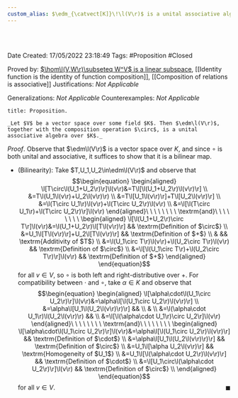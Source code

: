 ```yaml
---
custom_alias: $\edm_{\catvect[K]}\!\l(V\r)$ is a unital associative algebra
---
```


<br />
<br />

Date Created: 17/05/2022 23:18:49
Tags: #Proposition #Closed

Proved by: [$\hom\l(V,W\r)\subseteq W^V$ is a linear subspace](Set%20of%20linear%20maps%20form%20a%20linear%20subspace%20of%20the%20function%20space.md), [[Identity function is the identity of function composition]], [[Composition of relations is associative]]
Justifications: _Not Applicable_

Generalizations: _Not Applicable_
Counterexamples: _Not Applicable_

``` ad-Proposition
title: Proposition.

_Let $V$ be a vector space over some field $K$. Then $\edm\l(V\r)$, together with the composition operation $\circ$, is a unital associative algebra over $K$._

```

_Proof_. Observe that $\edm\l(V\r)$ is a vector space over $K$, and since $\circ$ is both unital and associative, it suffices to show that it is a bilinear map.
* (Bilinearity): Take $T,U_1,U_2\in\edm\l(V\r)$ and observe that
$$\begin{equation}
    \begin{aligned}
        \l[T\circ\l(U_1+U_2\r)\r]\l(v\r)&=T\l[\l(U_1+U_2\r)\l(v\r)\r] \\
        &=T\l(U_1\l(v\r)+U_2\l(v\r)\r) \\
        &=T\l[U_1\l(v\r)\r]+T\l[U_2\l(v\r)\r] \\
        &=\l(T\circ U_1\r)\l(v\r)+\l(T\circ U_2\r)\l(v\r) \\
        &=\l[\l(T\circ U_1\r)+\l(T\circ U_2\r)\r]\l(v\r)
    \end{aligned}\ \ \ \ \ \ \ \ \textrm{and}\ \ \ \ \ \ \ \ 
    \begin{aligned}
        \l[\l(U_1+U_2\r)\circ T\r]\l(v\r)&=\l(U_1+U_2\r)\l[T\l(v\r)\r] && \textrm{Definition of $\circ$} \\
        &=U_1\l[T\l(v\r)\r]+U_2\l[T\l(v\r)\r] && \textrm{Definition of $+$} \\
        & && \textrm{Additivity of $T$} \\
        &=\l(U_1\circ T\r)\l(v\r)+\l(U_2\circ T\r)\l(v\r) && \textrm{Definition of $\circ$} \\
        &=\l[\l(U_1\circ T\r)+\l(U_2\circ T\r)\r]\l(v\r) && \textrm{Definition of $+$}
    \end{aligned}
\end{equation}$$
for all $v\in V$, so $\circ$ is both left and right-distributive over $+$. For compatibility between $\cdot$ and $\circ$, take $\alpha\in K$ and observe that
$$\begin{equation}
    \begin{aligned}
        \l[\alpha\cdot\l(U_1\circ U_2\r)\r]\l(v\r)&=\alpha\l[\l(U_1\circ U_2\r)\l(v\r)\r] \\
        &=\alpha\l[U_1\l(U_2\l(v\r)\r)\r] && \\
        & \\
        &=\l(\alpha\cdot U_1\r)\l(U_2\l(v\r)\r) && \\
        &=\l[\l(\alpha\cdot U_1\r)\circ U_2\r]\l(v\r)
    \end{aligned}\ \ \ \ \ \ \ \ \textrm{and}\ \ \ \ \ \ \ \ 
    \begin{aligned}
        \l[\alpha\cdot\l(U_1\circ U_2\r)\r]\l(v\r)&=\alpha\l[\l(U_1\circ U_2\r)\l(v\r)\r] && \textrm{Definition of $\cdot$} \\
        &=\alpha\l[U_1\l(U_2\l(v\r)\r)\r] && \textrm{Definition of $\circ$} \\
        &=U_1\l[\alpha U_2\l(v\r)\r] && \textrm{Homogeneity of $U_1$} \\
        &=U_1\l[\l(\alpha\cdot U_2\r)\l(v\r)\r] && \textrm{Definition of $\cdot$} \\
        &=\l[U_1\circ\l(\alpha\cdot U_2\r)\r]\l(v\r) && \textrm{Definition of $\circ$} \\
    \end{aligned}
\end{equation}$$
for all $v\in V$.<span style="float:right;">$\blacksquare$</span>
